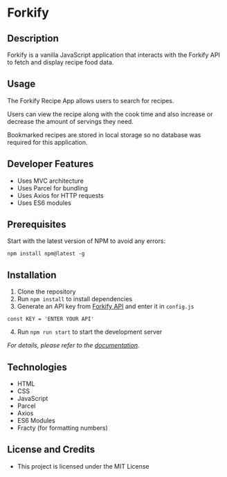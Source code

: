 # Forkify
## Description
Forkify is a vanilla JavaScript application that interacts with the Forkify API to fetch and display recipe food data.


## Usage

The Forkify Recipe App allows users to search for recipes.

Users can view the recipe along with the cook time and also increase or decrease the amount of servings they need.

Bookmarked recipes are stored in local storage so no database was required for this application.

## Developer Features
- Uses MVC architecture
- Uses Parcel for bundling
- Uses Axios for HTTP requests
- Uses ES6 modules

## Prerequisites

Start with the latest version of NPM to avoid any errors:

``` 
npm install npm@latest -g 
```

## Installation

1. Clone the repository
2. Run `npm install` to install dependencies
3. Generate an API key from [Forkify API](https://forkify-api.herokuapp.com/) and enter it in `config.js`

```
const KEY = 'ENTER YOUR API'
```

4. Run `npm run start` to start the development server

*For details, please refer to the [documentation](https://forkify-api.herokuapp.com/).*

## Technologies

- HTML
- CSS
- JavaScript
- Parcel
- Axios
- ES6 Modules
- Fracty (for formatting numbers)
 
## License and Credits
- This project is licensed under the MIT License



